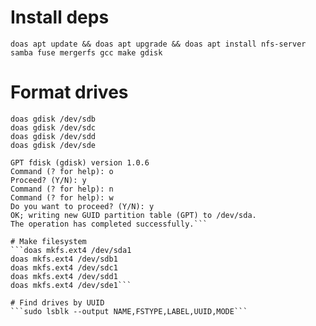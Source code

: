 # Install deps
```doas apt update && doas apt upgrade && doas apt install nfs-server samba fuse mergerfs gcc make gdisk```

# Format drives
```doas gdisk /dev/sda
doas gdisk /dev/sdb
doas gdisk /dev/sdc
doas gdisk /dev/sdd
doas gdisk /dev/sde

GPT fdisk (gdisk) version 1.0.6
Command (? for help): o
Proceed? (Y/N): y
Command (? for help): n
Command (? for help): w
Do you want to proceed? (Y/N): y
OK; writing new GUID partition table (GPT) to /dev/sda.
The operation has completed successfully.```

# Make filesystem
```doas mkfs.ext4 /dev/sda1
doas mkfs.ext4 /dev/sdb1
doas mkfs.ext4 /dev/sdc1
doas mkfs.ext4 /dev/sdd1
doas mkfs.ext4 /dev/sde1```

# Find drives by UUID
```sudo lsblk --output NAME,FSTYPE,LABEL,UUID,MODE```
